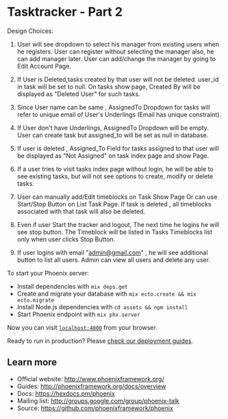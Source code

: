# Tasktracker - Part 2

Design Choices:

1. User will see dropdown to select his manager from existing users when he registers. User can register without selecting the manager also, he can add manager later.  User can add/change the manager by going to Edit Account Page.

2. If User is Deleted,tasks created by that user will not be deleted. user_id in task will be set to null. On tasks show page, Created By will be displayed as "Deleted User" for such tasks.

3. Since User name can be same , AssignedTo Dropdown for tasks will refer to unique email of User's Underlings (Email has unique constraint).

4. If User don't have Underlings, AssignedTo Dropdown will be empty. User can create task but assigned_to will be set as null in database.

5. If user is deleted , Assigned_To Field for tasks assigned to that user will be displayed as "Not Assigned" on task index page and show Page.

6. If a user tries to visit tasks index page without login, he will be able to see existing tasks, but will not see options to create, modify or delete tasks.

7. User can manually add/Edit timeblocks on Task Show Page Or can use Start/Stop Button on List Task Page. If task is deleted , all timeblocks associated with that task will also be deleted.

8. Even if user Start the tracker and logout, The next time he logins he will see stop button. The Timeblock will be listed in Tasks Timeblocks list only when user clicks Stop Button.

9. If user logins with email "admin@gmail.com" , he will see additional button to list all users. Admin can view all users and delete any user.


To start your Phoenix server:

  * Install dependencies with `mix deps.get`
  * Create and migrate your database with `mix ecto.create && mix ecto.migrate`
  * Install Node.js dependencies with `cd assets && npm install`
  * Start Phoenix endpoint with `mix phx.server`

Now you can visit [`localhost:4000`](http://localhost:4000) from your browser.

Ready to run in production? Please [check our deployment guides](http://www.phoenixframework.org/docs/deployment).

## Learn more

  * Official website: http://www.phoenixframework.org/
  * Guides: http://phoenixframework.org/docs/overview
  * Docs: https://hexdocs.pm/phoenix
  * Mailing list: http://groups.google.com/group/phoenix-talk
  * Source: https://github.com/phoenixframework/phoenix
